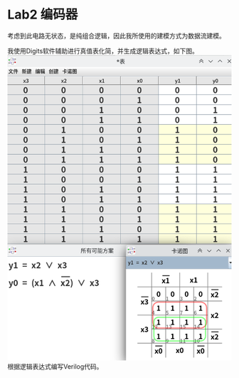 # Lab2 编码器

考虑到此电路无状态，是纯组合逻辑，因此我所使用的建模方式为数据流建模。

我使用Digits软件辅助进行真值表化简，并生成逻辑表达式，如下图。
![img.png](img.png)
根据逻辑表达式编写Verilog代码。